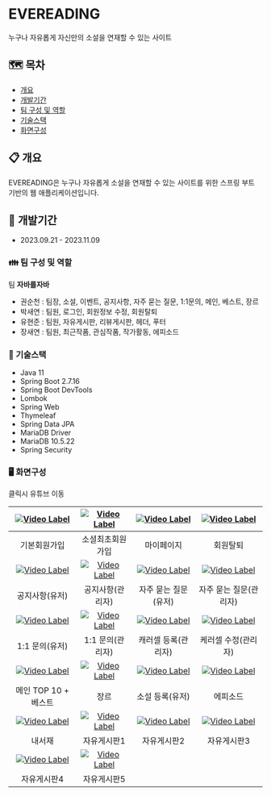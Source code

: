 # EVEREADING
누구나 자유롭게 자신만의 소설을 연재할 수 있는 사이트

## :world_map: 목차
- [개요](#clipboard-개요)
- [개발기간](#date-개발기간)
- [팀 구성 및 역할](#family-팀-구성-및-역할)
- [기술스택](#hammer-기술스택)
- [화면구성](#desktop_computer-화면구성)

## :clipboard: 개요
EVEREADING은 누구나 자유롭게 소설을 연재할 수 있는 사이트를 위한 스프링 부트 기반의 웹 애플리케이션입니다.

## :date: 개발기간
- 2023.09.21 - 2023.11.09

### :family: 팀 구성 및 역할
팀 **자바를자바**
- 권순천 : 팀장, 소설, 이벤트, 공지사항, 자주 묻는 질문, 1:1문의, 메인, 베스트, 장르
- 박새연 : 팀원, 로그인, 회원정보 수정, 회원탈퇴
- 유현준 : 팀원, 자유게시판, 리뷰게시판, 헤더, 푸터
- 장새연 : 팀원, 최근작품, 관심작품, 작가활동, 에피소드

### :hammer: 기술스택
- Java 11
- Spring Boot 2.7.16
- Spring Boot DevTools
- Lombok
- Spring Web
- Thymeleaf
- Spring Data JPA
- MariaDB Driver
- MariaDB 10.5.22
- Spring Security

### :desktop_computer: 화면구성
클릭시 유튜브 이동

|[![Video Label](http://img.youtube.com/vi/RPZGqCHVji0/0.jpg)](https://youtu.be/RPZGqCHVji0)|[![Video Label](http://img.youtube.com/vi/K4C7qk85zio/0.jpg)](https://youtu.be/K4C7qk85zio)|[![Video Label](http://img.youtube.com/vi/2e9IkBJmWn8/0.jpg)](https://youtu.be/2e9IkBJmWn8)|[![Video Label](http://img.youtube.com/vi/9TuD0UfTxLA/0.jpg)](https://youtu.be/9TuD0UfTxLA)|
|:-----------------------------------------------------------------------------------------:|:----:|:----:|:----:|
|기본회원가입|소셜최초회원가입|마이페이지|회원탈퇴|
|[![Video Label](http://img.youtube.com/vi/0Su34mcylNY/0.jpg)](https://youtu.be/0Su34mcylNY)|[![Video Label](http://img.youtube.com/vi/nddusFny8Qs/0.jpg)](https://youtu.be/nddusFny8Qs)|[![Video Label](http://img.youtube.com/vi/Ezl6Jli_qlw/0.jpg)](https://youtu.be/Ezl6Jli_qlw)|[![Video Label](http://img.youtube.com/vi/7N6b1WKFdcY/0.jpg)](https://youtu.be/7N6b1WKFdcY)|
|공지사항(유저)|공지사항(관리자)|자주 묻는 질문(유저)|자주 묻는 질문(관리자)|
|[![Video Label](http://img.youtube.com/vi/Eb769kDtcuU/0.jpg)](https://youtu.be/Eb769kDtcuU)|[![Video Label](http://img.youtube.com/vi/kXyofD3h3a8/0.jpg)](https://youtu.be/kXyofD3h3a8)|[![Video Label](http://img.youtube.com/vi/188X5geP0K8/0.jpg)](https://youtu.be/188X5geP0K8)|[![Video Label](http://img.youtube.com/vi/1o1Wszz4t_U/0.jpg)](https://youtu.be/1o1Wszz4t_U)|
|1:1 문의(유저)|1:1 문의(관리자)|캐러셀 등록(관리자)|케러셀 수정(관리자)|
|[![Video Label](http://img.youtube.com/vi/4nV-1DLZd-s/0.jpg)](https://youtu.be/4nV-1DLZd-s)|[![Video Label](http://img.youtube.com/vi/eCU6nJ2oMu8/0.jpg)](https://youtu.be/eCU6nJ2oMu8)|[![Video Label](http://img.youtube.com/vi/bWomwJorduc/0.jpg)](https://youtu.be/bWomwJorduc)|[![Video Label](http://img.youtube.com/vi/LO3e7rLU4I0/0.jpg)](https://youtu.be/LO3e7rLU4I0)|
|메인 TOP 10 + 베스트|장르|소설 등록(유저)|에피소드|
|[![Video Label](http://img.youtube.com/vi/fkCmO2Th54o/0.jpg)](https://youtu.be/fkCmO2Th54o)|[![Video Label](http://img.youtube.com/vi/_G2BTytZ0n4/0.jpg)](https://youtu.be/_G2BTytZ0n4)|[![Video Label](http://img.youtube.com/vi/goS26PZ1vlk/0.jpg)](https://youtu.be/goS26PZ1vlk)|[![Video Label](http://img.youtube.com/vi/qeJJedvjqJ8/0.jpg)](https://youtu.be/qeJJedvjqJ8)|
|내서재|자유게시판1|자유게시판2|자유게시판3|
|[![Video Label](http://img.youtube.com/vi/a8gyN6Vg2JA/0.jpg)](https://youtu.be/a8gyN6Vg2JA)|[![Video Label](http://img.youtube.com/vi/rLcLG_DP2bo/0.jpg)](https://youtu.be/rLcLG_DP2bo)|
|자유게시판4|자유게시판5|